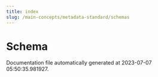 ```yaml
---
title: index
slug: /main-concepts/metadata-standard/schemas
---
```


# Schema

Documentation file automatically generated at 2023-07-07 05:50:35.981927.
